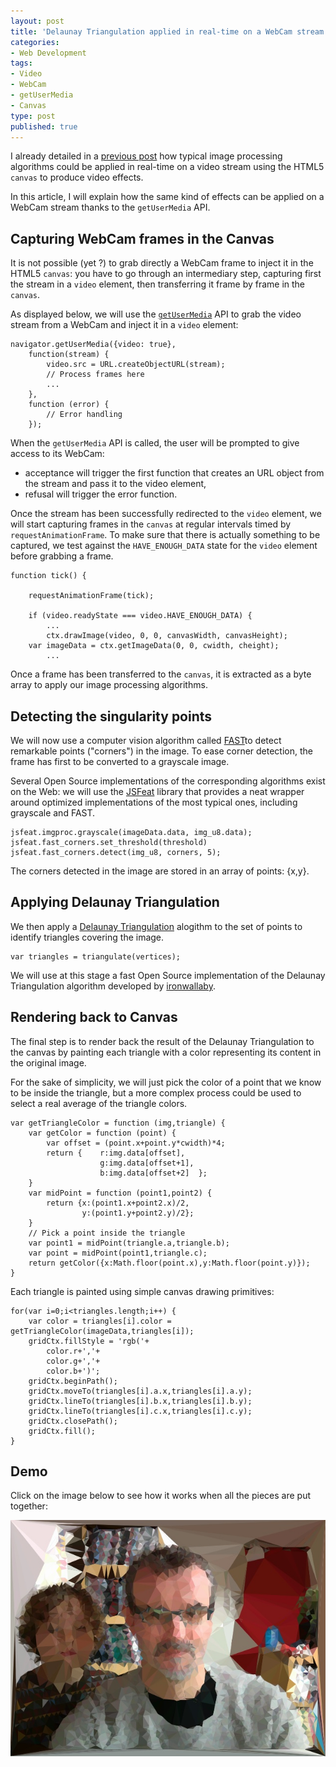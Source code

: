 ```yaml
---
layout: post
title: 'Delaunay Triangulation applied in real-time on a WebCam stream'
categories:
- Web Development
tags:
- Video
- WebCam
- getUserMedia
- Canvas
type: post
published: true
---
```

I already detailed in a [previous post](/2012/09/frame-by-frame-video-effects-using-html5-and/) how typical image processing algorithms could be applied in real-time on a video stream using the HTML5 <code>canvas</code> to produce video effects.
 
In this article, I will explain how the same kind of effects can be applied on a WebCam stream thanks to the <code>getUserMedia</code> API.

<!--more-->

## Capturing WebCam frames in the Canvas

It is not possible (yet ?) to grab directly a WebCam frame to inject it in the HTML5 <code>canvas</code>: you have to go through an intermediary step, capturing first the stream in a <code>video</code> element, then transferring it frame by frame in the <code>canvas</code>.

As displayed below, we will use the [<code>getUserMedia</code>](http://dev.w3.org/2011/webrtc/editor/getusermedia.html) API to grab the video stream from a WebCam and inject it in a <code>video</code> element:

	navigator.getUserMedia({video: true}, 
		function(stream) {
			video.src = URL.createObjectURL(stream);
			// Process frames here
			...
		}, 
		function (error) {
			// Error handling
		});

When the <code>getUserMedia</code> API is called, the user will be prompted to give access to its WebCam:

* acceptance will trigger the first function that creates an URL object from the stream and pass it to the video element,
* refusal will trigger the error function.

Once the stream has been successfully redirected to the <code>video</code> element, we will start capturing frames in the <code>canvas</code> at regular intervals timed by <code>requestAnimationFrame</code>. To make sure that there is actually something to be captured, we test against the <code>HAVE_ENOUGH_DATA</code> state for the <code>video</code> element before grabbing a frame. 

	function tick() {
	
		requestAnimationFrame(tick);
		
		if (video.readyState === video.HAVE_ENOUGH_DATA) {
			...
			ctx.drawImage(video, 0, 0, canvasWidth, canvasHeight);
		var imageData = ctx.getImageData(0, 0, cwidth, cheight);
			...
                    
Once a frame has been transferred to the <code>canvas</code>, it is extracted as a byte array to apply our image processing algorithms.
 
## Detecting the singularity points

We will now use a computer vision algorithm called [FAST](http://www.edwardrosten.com/work/fast.html)to detect remarkable points ("corners") in the image. To ease corner detection, the frame has first to be converted to a grayscale image.

Several Open Source implementations of the corresponding algorithms exist on the Web: we will use the [JSFeat](http://inspirit.github.io/jsfeat/) library that provides a neat wrapper around optimized implementations of the most typical ones, including grayscale and FAST.
    
	jsfeat.imgproc.grayscale(imageData.data, img_u8.data);
	jsfeat.fast_corners.set_threshold(threshold)
	jsfeat.fast_corners.detect(img_u8, corners, 5);

The corners detected in the image are stored in an array of points: {x,y}.

## Applying Delaunay Triangulation

We then apply a [Delaunay Triangulation](http://en.wikipedia.org/wiki/Delaunay_triangulation) alogithm to the set of points to identify triangles covering the image.

    var triangles = triangulate(vertices);
    
We will use at this stage a fast Open Source implementation of the Delaunay Triangulation algorithm developed by [ironwallaby](https://github.com/ironwallaby/delaunay).

## Rendering back to Canvas

The final step is to render back the result of the Delaunay Triangulation to the canvas by painting each triangle with a color representing its content in the original image.

For the sake of simplicity, we will just pick the color of a point that we know to be inside the triangle, but a more complex process could be used to select a real average of the triangle colors.

	var getTriangleColor = function (img,triangle) {
		var getColor = function (point) {
			var offset = (point.x+point.y*cwidth)*4;
			return {    r:img.data[offset],
						g:img.data[offset+1],
						b:img.data[offset+2]  };
		}
		var midPoint = function (point1,point2) {
			return {x:(point1.x+point2.x)/2,
					y:(point1.y+point2.y)/2};
		}
		// Pick a point inside the triangle
		var point1 = midPoint(triangle.a,triangle.b);
		var point = midPoint(point1,triangle.c);
		return getColor({x:Math.floor(point.x),y:Math.floor(point.y)});
	}

Each triangle is painted using simple canvas drawing primitives:

	for(var i=0;i<triangles.length;i++) {
		var color = triangles[i].color = getTriangleColor(imageData,triangles[i]);
		gridCtx.fillStyle = 'rgb('+
			color.r+','+
			color.g+','+
			color.b+')';
		gridCtx.beginPath();
		gridCtx.moveTo(triangles[i].a.x,triangles[i].a.y);
		gridCtx.lineTo(triangles[i].b.x,triangles[i].b.y);
		gridCtx.lineTo(triangles[i].c.x,triangles[i].c.y);
		gridCtx.closePath();
		gridCtx.fill();
	}


## Demo

Click on the image below to see how it works when all the pieces are put together:

<div class='picture'>
<a href='http://kaizouman.github.io/js-delaunay-effect/'>
<img src='/demos/delaunay-effect/delaunay-effect.jpg'>
</a>
</div>






 